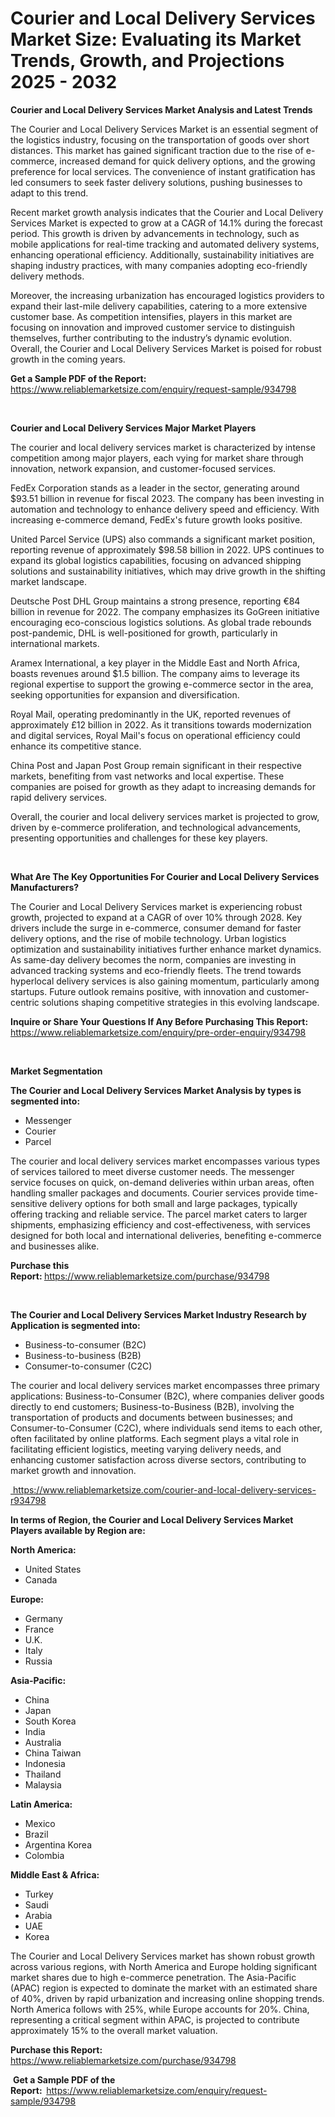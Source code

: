 <p><h1>Courier and Local Delivery Services Market Size: Evaluating its Market Trends, Growth, and Projections 2025 - 2032</h1></p><p><strong>Courier and Local Delivery Services Market Analysis and Latest Trends</strong></p>
<p><p>The Courier and Local Delivery Services Market is an essential segment of the logistics industry, focusing on the transportation of goods over short distances. This market has gained significant traction due to the rise of e-commerce, increased demand for quick delivery options, and the growing preference for local services. The convenience of instant gratification has led consumers to seek faster delivery solutions, pushing businesses to adapt to this trend.</p><p>Recent market growth analysis indicates that the Courier and Local Delivery Services Market is expected to grow at a CAGR of 14.1% during the forecast period. This growth is driven by advancements in technology, such as mobile applications for real-time tracking and automated delivery systems, enhancing operational efficiency. Additionally, sustainability initiatives are shaping industry practices, with many companies adopting eco-friendly delivery methods.</p><p>Moreover, the increasing urbanization has encouraged logistics providers to expand their last-mile delivery capabilities, catering to a more extensive customer base. As competition intensifies, players in this market are focusing on innovation and improved customer service to distinguish themselves, further contributing to the industry’s dynamic evolution. Overall, the Courier and Local Delivery Services Market is poised for robust growth in the coming years.</p></p>
<p><strong>Get a Sample PDF of the Report:&nbsp;</strong> <a href="https://www.reliablemarketsize.com/enquiry/request-sample/934798?utm_campaign=2984&utm_medium=2&utm_source=Github&utm_content=ia&utm_term=18042025&utm_id=courier-and-local-delivery-services">https://www.reliablemarketsize.com/enquiry/request-sample/934798</a></p>
<p>&nbsp;</p>
<p><strong>Courier and Local Delivery Services Major Market Players</strong></p>
<p><p>The courier and local delivery services market is characterized by intense competition among major players, each vying for market share through innovation, network expansion, and customer-focused services. </p><p>FedEx Corporation stands as a leader in the sector, generating around $93.51 billion in revenue for fiscal 2023. The company has been investing in automation and technology to enhance delivery speed and efficiency. With increasing e-commerce demand, FedEx's future growth looks positive.</p><p>United Parcel Service (UPS) also commands a significant market position, reporting revenue of approximately $98.58 billion in 2022. UPS continues to expand its global logistics capabilities, focusing on advanced shipping solutions and sustainability initiatives, which may drive growth in the shifting market landscape.</p><p>Deutsche Post DHL Group maintains a strong presence, reporting €84 billion in revenue for 2022. The company emphasizes its GoGreen initiative encouraging eco-conscious logistics solutions. As global trade rebounds post-pandemic, DHL is well-positioned for growth, particularly in international markets.</p><p>Aramex International, a key player in the Middle East and North Africa, boasts revenues around $1.5 billion. The company aims to leverage its regional expertise to support the growing e-commerce sector in the area, seeking opportunities for expansion and diversification.</p><p>Royal Mail, operating predominantly in the UK, reported revenues of approximately £12 billion in 2022. As it transitions towards modernization and digital services, Royal Mail's focus on operational efficiency could enhance its competitive stance.</p><p>China Post and Japan Post Group remain significant in their respective markets, benefiting from vast networks and local expertise. These companies are poised for growth as they adapt to increasing demands for rapid delivery services.</p><p>Overall, the courier and local delivery services market is projected to grow, driven by e-commerce proliferation, and technological advancements, presenting opportunities and challenges for these key players.</p></p>
<p>&nbsp;</p>
<p><strong>What Are The Key Opportunities For Courier and Local Delivery Services Manufacturers?</strong></p>
<p><p>The Courier and Local Delivery Services market is experiencing robust growth, projected to expand at a CAGR of over 10% through 2028. Key drivers include the surge in e-commerce, consumer demand for faster delivery options, and the rise of mobile technology. Urban logistics optimization and sustainability initiatives further enhance market dynamics. As same-day delivery becomes the norm, companies are investing in advanced tracking systems and eco-friendly fleets. The trend towards hyperlocal delivery services is also gaining momentum, particularly among startups. Future outlook remains positive, with innovation and customer-centric solutions shaping competitive strategies in this evolving landscape.</p></p>
<p><strong>Inquire or Share Your Questions If Any Before Purchasing This Report:</strong> <a href="https://www.reliablemarketsize.com/enquiry/pre-order-enquiry/934798?utm_campaign=2984&utm_medium=2&utm_source=Github&utm_content=ia&utm_term=18042025&utm_id=courier-and-local-delivery-services">https://www.reliablemarketsize.com/enquiry/pre-order-enquiry/934798</a></p>
<p>&nbsp;</p>
<p><strong>Market Segmentation</strong></p>
<p><strong>The Courier and Local Delivery Services Market Analysis by types is segmented into:</strong></p>
<p><ul><li>Messenger</li><li>Courier</li><li>Parcel</li></ul></p>
<p><p>The courier and local delivery services market encompasses various types of services tailored to meet diverse customer needs. The messenger service focuses on quick, on-demand deliveries within urban areas, often handling smaller packages and documents. Courier services provide time-sensitive delivery options for both small and large packages, typically offering tracking and reliable service. The parcel market caters to larger shipments, emphasizing efficiency and cost-effectiveness, with services designed for both local and international deliveries, benefiting e-commerce and businesses alike.</p></p>
<p><strong>Purchase this Report:&nbsp;</strong><a href="https://www.reliablemarketsize.com/purchase/934798?utm_campaign=2984&utm_medium=2&utm_source=Github&utm_content=ia&utm_term=18042025&utm_id=courier-and-local-delivery-services">https://www.reliablemarketsize.com/purchase/934798</a></p>
<p>&nbsp;</p>
<p><strong>The Courier and Local Delivery Services Market Industry Research by Application is segmented into:</strong></p>
<p><ul><li>Business-to-consumer (B2C)</li><li>Business-to-business (B2B)</li><li>Consumer-to-consumer (C2C)</li></ul></p>
<p><p>The courier and local delivery services market encompasses three primary applications: Business-to-Consumer (B2C), where companies deliver goods directly to end customers; Business-to-Business (B2B), involving the transportation of products and documents between businesses; and Consumer-to-Consumer (C2C), where individuals send items to each other, often facilitated by online platforms. Each segment plays a vital role in facilitating efficient logistics, meeting varying delivery needs, and enhancing customer satisfaction across diverse sectors, contributing to market growth and innovation.</p></p>
<p><a href="https://www.reliablemarketsize.com/courier-and-local-delivery-services-r934798?utm_campaign=2984&utm_medium=2&utm_source=Github&utm_content=ia&utm_term=18042025&utm_id=courier-and-local-delivery-services">&nbsp;https://www.reliablemarketsize.com/courier-and-local-delivery-services-r934798</a></p>
<p><strong>In terms of Region, the Courier and Local Delivery Services Market Players available by Region are:</strong></p>
<p>
    <p> <strong> North America: </strong>
        <ul>
            <li>United States</li>
            <li>Canada</li>
        </ul>
        </p> 
    <p> <strong> Europe: </strong>
        <ul>
            <li>Germany</li>
            <li>France</li>
            <li>U.K.</li>
            <li>Italy</li>
            <li>Russia</li>
        </ul>
        </p> 
    <p> <strong> Asia-Pacific: </strong>
        <ul>
            <li>China</li>
            <li>Japan</li>
            <li>South Korea</li>
            <li>India</li>
            <li>Australia</li>
            <li>China Taiwan</li>
            <li>Indonesia</li>
            <li>Thailand</li>
            <li>Malaysia</li>
        </ul>
        </p> 
    <p> <strong> Latin America: </strong>
        <ul>
            <li>Mexico</li>
            <li>Brazil</li>
            <li>Argentina Korea</li>
            <li>Colombia</li>
        </ul>
        </p> 
    <p> <strong> Middle East & Africa: </strong>
        <ul>
            <li>Turkey</li>
            <li>Saudi</li>
            <li>Arabia</li>
            <li>UAE</li>
            <li>Korea</li>
        </ul>
    </p>
    </p>
<p><p>The Courier and Local Delivery Services market has shown robust growth across various regions, with North America and Europe holding significant market shares due to high e-commerce penetration. The Asia-Pacific (APAC) region is expected to dominate the market with an estimated share of 40%, driven by rapid urbanization and increasing online shopping trends. North America follows with 25%, while Europe accounts for 20%. China, representing a critical segment within APAC, is projected to contribute approximately 15% to the overall market valuation.</p></p>
<p><strong>Purchase this Report: </strong><a href="https://www.reliablemarketsize.com/purchase/934798?utm_campaign=2984&utm_medium=2&utm_source=Github&utm_content=ia&utm_term=18042025&utm_id=courier-and-local-delivery-services">https://www.reliablemarketsize.com/purchase/934798</a></p>
<p>&nbsp;<strong>Get a Sample PDF of the Report:&nbsp;&nbsp;</strong><a href="https://www.reliablemarketsize.com/enquiry/request-sample/934798?utm_campaign=2984&utm_medium=2&utm_source=Github&utm_content=ia&utm_term=18042025&utm_id=courier-and-local-delivery-services">https://www.reliablemarketsize.com/enquiry/request-sample/934798</a></p>
<p><strong></strong></p>
<p><p></p><p></p><p></p></p>